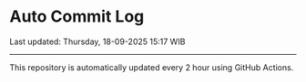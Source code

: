 # Auto Commit Log

Last updated: Thursday, 18-09-2025 15:17 WIB

---

This repository is automatically updated every 2 hour using GitHub Actions.
